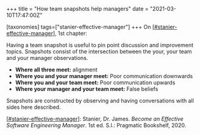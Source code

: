 +++
title = "How team snapshots help managers"
date = "2021-03-10T17:47:00Z"

[taxonomies]
tags=["stanier-effective-manager"]
+++
On [[#stanier-effective-manager](/tags/stanier-effective-manager)], 1st chapter:

Having a team snapshot is useful to pin point discussion and improvement topics. Snapshots consist of the intersection between the your, your team and your manager observations.

- **Where all three meet:** alignment
- **Where you and your manager meet:** Poor communication downwards
- **Where you and your team meet:** Poor communication upwards
- **Where your manager and your team meet:** False beliefs

Snapshots are constructed by observing and having conversations with all sides here described.

[[#stanier-effective-manager](/tags/stanier-effective-manager)]: Stanier, Dr. James. _Become an Effective Software Engineering Manager_. 1st ed. S.l.: Pragmatic Bookshelf, 2020.

